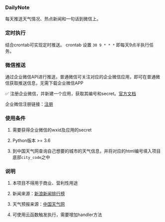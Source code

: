 ### DailyNote
每天推送天气情况、热点新闻和一句话到微信上。

### 定时执行
结合crontab可实现定时推送。
crontab 设置 `30 9 * * *` 即每天9点半执行任务。

### 微信推送
通过企业微信API进行推送，普通微信可关注对应的企业微信应用，即可在普通微信获取推送信息，无需下载企业微信APP

✅ 注册企业微信，并新建一个应用，获取其编号和secret。[官方文档](https://work.weixin.qq.com/api/doc/90000/90135/90248)

企业微信注册链接：[注册](https://work.weixin.qq.com/wework_admin/register_wx?from=myhome_openApi)

### 使用条件
1. 需要获得企业微信的wxid及应用的secret

2. Python版本 >= 3.6

3. 到中国天气网查询自己想要的城市的天气信息，并将对应的html编号填入项目底部`city_code`之中

### 说明
1. 本项目不得用于商业、营利性用途

2. 新闻来源：[新浪新闻排行榜](http://news.sina.com.cn/hotnews/)

3. 天气预报来源：[中国天气网](http://www.weather.com.cn/)

4. 可使用云函数触发执行，需要增加handler方法
